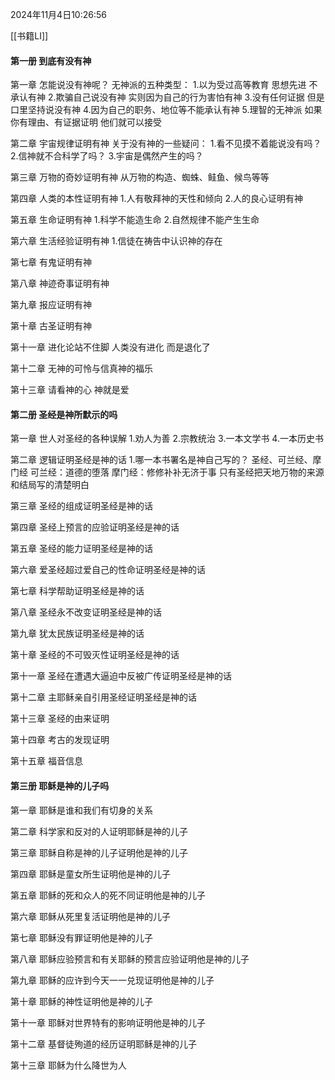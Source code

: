 2024年11月4日10:26:56

[[书籍LI]]

#### 第一册 到底有没有神
第一章 怎能说没有神呢？
无神派的五种类型：
1.以为受过高等教育 思想先进 不承认有神
2.欺骗自己说没有神 实则因为自己的行为害怕有神
3.没有任何证据 但是口里坚持说没有神
4.因为自己的职务、地位等不能承认有神
5.理智的无神派 如果你有理由、有证据证明 他们就可以接受

第二章 宇宙规律证明有神
关于没有神的一些疑问：
1.看不见摸不着能说没有吗？
2.信神就不合科学了吗？
3.宇宙是偶然产生的吗？

第三章 万物的奇妙证明有神
从万物的构造、蜘蛛、鲑鱼、候鸟等等

第四章 人类的本性证明有神
1.人有敬拜神的天性和倾向
2.人的良心证明有神

第五章 生命证明有神
1.科学不能造生命
2.自然规律不能产生生命

第六章 生活经验证明有神
1.信徒在祷告中认识神的存在

第七章 有鬼证明有神

第八章 神迹奇事证明有神

第九章 报应证明有神

第十章 古圣证明有神

第十一章 进化论站不住脚
人类没有进化 而是退化了

第十二章 无神的可怜与信真神的福乐

第十三章 请看神的心
神就是爱


#### 第二册 圣经是神所默示的吗
第一章 世人对圣经的各种误解
1.劝人为善
2.宗教统治
3.一本文学书
4.一本历史书

第二章 逻辑证明圣经是神的话
1.哪一本书署名是神自己写的？
圣经、可兰经、摩门经
可兰经：道德的堕落
摩门经：修修补补无济于事
只有圣经把天地万物的来源和结局写的清楚明白

第三章 圣经的组成证明圣经是神的话

第四章 圣经上预言的应验证明圣经是神的话

第五章 圣经的能力证明圣经是神的话

第六章 爱圣经超过爱自己的性命证明圣经是神的话

第七章 科学帮助证明圣经是神的话

第八章 圣经永不改变证明圣经是神的话

第九章 犹太民族证明圣经是神的话

第十章 圣经的不可毁灭性证明圣经是神的话

第十一章 圣经在遭遇大逼迫中反被广传证明圣经是神的话

第十二章 主耶稣亲自引用圣经证明圣经是神的话

第十三章 圣经的由来证明

第十四章 考古的发现证明

第十五章 福音信息

#### 第三册 耶稣是神的儿子吗
第一章 耶稣是谁和我们有切身的关系

第二章 科学家和反对的人证明耶稣是神的儿子

第三章 耶稣自称是神的儿子证明他是神的儿子

第四章 耶稣是童女所生证明他是神的儿子

第五章 耶稣的死和众人的死不同证明他是神的儿子

第六章 耶稣从死里复活证明他是神的儿子

第七章 耶稣没有罪证明他是神的儿子

第八章 耶稣应验预言和有关耶稣的预言应验证明他是神的儿子

第九章 耶稣的应许到今天一一兑现证明他是神的儿子

第十章 耶稣的神性证明他是神的儿子

第十一章 耶稣对世界特有的影响证明他是神的儿子

第十二章 基督徒殉道的经历证明耶稣是神的儿子

第十三章 耶稣为什么降世为人

